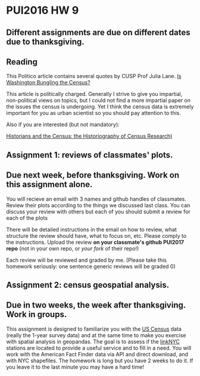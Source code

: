 # PUI2016 HW 9

## Different assignments are due on different dates due to thanksgiving. 

## Reading

This Politico article contains several quotes by CUSP Prof Julia Lane. 
[Is Washington Bungling the Census?](https://www.politico.com/agenda/story/2017/10/11/federal-data-collection-in-crisis-000537)

This article is politically charged. Generally I strive to give you impartial, non-political views on topics, but I could not find a more impartial paper on the issues the census is undergoing. Yet I think the census data is extremely important for you as urban scientist so you should pay attention to this.

Also if you are interested (but not mandatory):

[Historians and the Census: the Historiography of
Census Research)](http://ir.uiowa.edu/cgi/viewcontent.cgi?article=9478&context=annals-of-iowa)



## Assignment 1: reviews of classmates' plots. 
## Due next week, before thanksgiving. Work on this assignment alone. 

You will recieve an email with 3 names and github handles of classmates. Review their plots according to the things we discussed last class. You can discuss your review with others but each of you should submit a review for each of the plots

There will be detailed instructions in the email on how to review, what structure the review should have, what to focus on, etc. Please comply to the instructions. 
Upload the review **on your classmate's github PUI2017 repo** (not in your own repo, or _your fork_ of their repo!)

Each review will be reviewed and graded by me. (Please take this homework seriously: one sentence generic reviews will be graded 0)

## Assignment 2: census geospatial analysis. 
## Due in two weeks, the week after thanksgiving. Work in groups.

This assignment is designed to familiarize you with the [US Census](https://www.census.gov/) data (really the 1-year survey data) and at the same time to make you exercise with spatial analysis in geopandas.
The goal is to assess if the [linkNYC](https://www.link.nyc/) stations are located to provide a useful service and to fill in a need. You will work with the American Fact Finder data via API and direct download, and with NYC shapefiles.
The homework is long but you have 2 weeks to do it. If you leave it to the last minute you may have a hard time!

